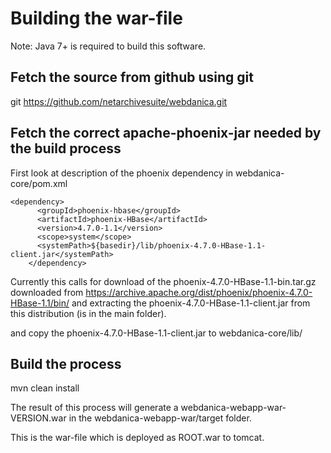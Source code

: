 # Building the war-file

Note: Java 7+ is required to build this software.

## Fetch the source from github using git

git https://github.com/netarchivesuite/webdanica.git

## Fetch the correct apache-phoenix-jar needed by the build process

First look at description of the phoenix dependency in webdanica-core/pom.xml 
```
<dependency>
      <groupId>phoenix-hbase</groupId>
      <artifactId>phoenix-HBase</artifactId>
      <version>4.7.0-1.1</version>
      <scope>system</scope>
      <systemPath>${basedir}/lib/phoenix-4.7.0-HBase-1.1-client.jar</systemPath>
    </dependency>
```
Currently this calls for download of the phoenix-4.7.0-HBase-1.1-bin.tar.gz downloaded from https://archive.apache.org/dist/phoenix/phoenix-4.7.0-HBase-1.1/bin/ 
and extracting the phoenix-4.7.0-HBase-1.1-client.jar from this distribution (is in the main folder).

and copy the phoenix-4.7.0-HBase-1.1-client.jar to webdanica-core/lib/

## Build the process

mvn clean install

The result of this process will generate a webdanica-webapp-war-VERSION.war in the webdanica-webapp-war/target folder.

This is the war-file which is deployed as ROOT.war to tomcat.

